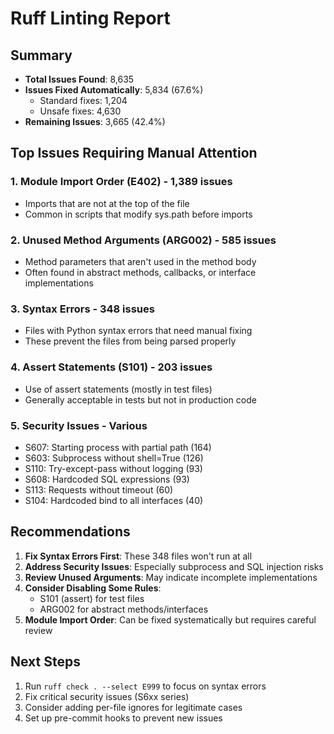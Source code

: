 # Ruff Linting Report

## Summary

- **Total Issues Found**: 8,635
- **Issues Fixed Automatically**: 5,834 (67.6%)
  - Standard fixes: 1,204
  - Unsafe fixes: 4,630
- **Remaining Issues**: 3,665 (42.4%)

## Top Issues Requiring Manual Attention

### 1. Module Import Order (E402) - 1,389 issues
- Imports that are not at the top of the file
- Common in scripts that modify sys.path before imports

### 2. Unused Method Arguments (ARG002) - 585 issues
- Method parameters that aren't used in the method body
- Often found in abstract methods, callbacks, or interface implementations

### 3. Syntax Errors - 348 issues
- Files with Python syntax errors that need manual fixing
- These prevent the files from being parsed properly

### 4. Assert Statements (S101) - 203 issues
- Use of assert statements (mostly in test files)
- Generally acceptable in tests but not in production code

### 5. Security Issues - Various
- S607: Starting process with partial path (164)
- S603: Subprocess without shell=True (126)
- S110: Try-except-pass without logging (93)
- S608: Hardcoded SQL expressions (93)
- S113: Requests without timeout (60)
- S104: Hardcoded bind to all interfaces (40)

## Recommendations

1. **Fix Syntax Errors First**: These 348 files won't run at all
2. **Address Security Issues**: Especially subprocess and SQL injection risks
3. **Review Unused Arguments**: May indicate incomplete implementations
4. **Consider Disabling Some Rules**:
   - S101 (assert) for test files
   - ARG002 for abstract methods/interfaces
5. **Module Import Order**: Can be fixed systematically but requires careful review

## Next Steps

1. Run `ruff check . --select E999` to focus on syntax errors
2. Fix critical security issues (S6xx series)
3. Consider adding per-file ignores for legitimate cases
4. Set up pre-commit hooks to prevent new issues
